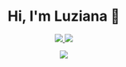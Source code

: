 <h1 align="center">Hi, I'm Luziana 👋</h1>

<p align="center">
  <a href="https://github.com/creativeluziana">
    <img src="https://img.shields.io/badge/GitHub-%23181717?style=for-the-badge&logo=github&logoColor=white"/>
  </a>
  <a href="mailto:youremail@gmail.com">
    <img src="https://img.shields.io/badge/Email-D14836?style=for-the-badge&logo=gmail&logoColor=white"/>
  </a>
</p>

<p align="center">
  <img src="https://readme-typing-svg.demolab.com?font=Fira+Code&size=22&pause=1000&color=76E3FF&center=true&vCenter=true&width=600&lines=Full-Stack+Developer;AI+%26+Data+Enthusiast;Loves+building+beautiful+UIs;Always+learning+something+new" />
</p>
